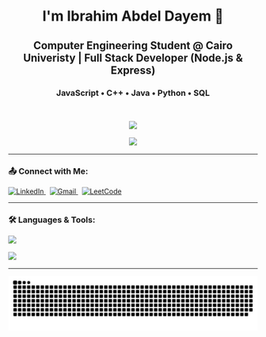 <h1 align="center">I'm Ibrahim Abdel Dayem 👋</h1>

<h2 align="center">Computer Engineering Student @ Cairo Univeristy | Full Stack Developer (Node.js & Express)</h2>
<h3 align="center">JavaScript • C++ • Java • Python • SQL</h3>

<br>

<p align="center">
  <a href="https://www.linkedin.com/in/ibrahim-hesham-abdel-dayem-b00a9832a">
    <img src="https://readme-typing-svg.herokuapp.com/?lines=Visit%20my%20LinkedIn%20Profile!;View%20my%20GitHub%20Projects;Always%20Learning%20and%20Building;Let's%20Connect%20and%20Create%20Together&font=Bold%20Code&center=true&color=30D050&pause=2000">
  </a>
</p>

<p align="center">
  <img src="https://komarev.com/ghpvc/?username=ibrahimhesham&style=flat&color=4010B0" height="25"/>
</p>

---

<h3 align="left">📤 Connect with Me:</h3>
<p align="left">
  <a href="https://www.linkedin.com/in/ibrahim-hesham-abdel-dayem-b00a9832a"> 
    <img src="https://raw.githubusercontent.com/rahuldkjain/github-profile-readme-generator/master/src/images/icons/Social/linked-in-alt.svg" height="45" alt="LinkedIn"/>
  </a>&nbsp;
  <a href="mailto:ibrahim.abdeldayem25@gmail.com"> 
    <img src="https://cdn-icons-png.flaticon.com/512/732/732200.png" height="45" alt="Gmail"/>
  </a>&nbsp;
  <a href="https://leetcode.com/u/ibraaahim11/"> 
    <img src="https://shopallpremium.com/wp-content/uploads/2022/02/LeetCode_logo_rvs.png" height="45" alt="LeetCode"/>
  </a>
</p>


---

### 🛠️ Languages & Tools:
<p align="left">
  <img src="https://go-skill-icons.vercel.app/api/icons?i=java,js,cpp,python,html,css,spring,nodejs,express,django,react,mysql,postgres,oracle,postman"/>
</p>



<p align="left">
    <img src="https://github-readme-stats.vercel.app/api/top-langs?username=ibraaahim11&layout=compact&langs_count=6&theme=highcontrast" height="120"/> &nbsp; 
</p>

---

<p align="left">
  <img src="https://raw.githubusercontent.com/platane/snk/output/github-contribution-grid-snake-dark.svg"/>
</p>
